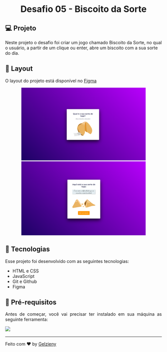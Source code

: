 <strong><h1 align="center">Desafio 05 - Biscoito da Sorte</h1></strong>


## 💻 Projeto

Neste projeto o desafio foi criar um jogo chamado Biscoito da Sorte, no qual o usuário, a partir de um clique ou enter, abre um biscoito com a sua sorte do dia.

## 🎨 Layout

O layout do projeto está disponível no [Figma](https://www.figma.com/design/S68Zd9DzYj3yGZHNHhiOIQ/Biscoito-da-Sorte-(Community)?node-id=0-1&node-type=canvas&t=4avy1FtUuUPvqNLC-0)

<p align="center">
  <img alt="" src=".github/fechado.png" width="400">
  <img alt="" src=".github/aberto.png" width="400">
</p>

## 🚀 Tecnologias

Esse projeto foi desenvolvido com as seguintes tecnologias:

- HTML e CSS
- JavaScript
- Git e Github
- Figma

## 🚀 Pré-requisitos

<p align="justify">Antes de começar, você vai precisar ter instalado em sua máquina as seguinte ferramenta:</p>

<a href="https://skillicons.dev">
  <img src="https://skillicons.dev/icons?i=vscode,figma,git" />
</a>

---

Feito com ♥ by [Gelzieny](https://gelzieny.dev)